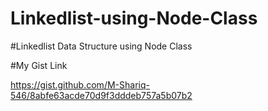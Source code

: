 # Linkedlist-using-Node-Class

#Linkedlist Data Structure using Node Class

#My Gist Link

https://gist.github.com/M-Shariq-546/8abfe63acde70d9f3dddeb757a5b07b2
